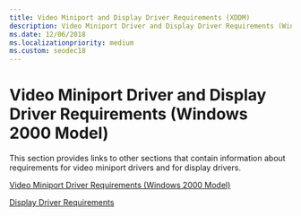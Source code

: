 ```yaml
---
title: Video Miniport and Display Driver Requirements (XDDM)
description: Video Miniport Driver and Display Driver Requirements (Windows 2000 Model)
ms.date: 12/06/2018
ms.localizationpriority: medium
ms.custom: seodec18
---
```


# Video Miniport Driver and Display Driver Requirements (Windows 2000 Model)

This section provides links to other sections that contain information about requirements for video miniport drivers and for display drivers.

[Video Miniport Driver Requirements (Windows 2000 Model)](video-miniport-driver-requirements--windows-2000-model-.md)

[Display Driver Requirements](display-driver-requirements.md)

 

 






